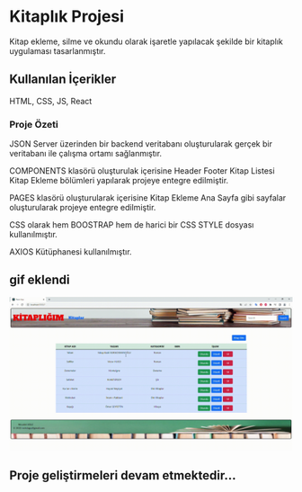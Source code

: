 # Kitaplık Projesi

Kitap ekleme, silme ve okundu olarak işaretle yapılacak şekilde bir kitaplık uygulaması tasarlanmıştır.

## Kullanılan İçerikler

HTML, CSS, JS, React

### Proje Özeti

JSON Server üzerinden bir backend veritabanı oluşturularak gerçek bir veritabanı ile çalışma ortamı sağlanmıştır.

COMPONENTS klasörü oluşturulak içerisine
Header
Footer
Kitap Listesi
Kitap Ekleme
bölümleri yapılarak projeye entegre edilmiştir.

PAGES klasörü oluşturularak içerisine
Kitap Ekleme
Ana Sayfa
gibi sayfalar oluşturularak projeye entegre edilmiştir.

CSS olarak hem BOOSTRAP hem de harici bir CSS STYLE dosyası kullanılmıştır.

AXIOS Kütüphanesi kullanılmıştır.

<h2> gif eklendi </h2>

![](./src/assets/project.gif)


## Proje geliştirmeleri devam etmektedir...